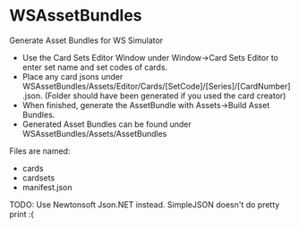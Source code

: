 # WSAssetBundles
Generate Asset Bundles for WS Simulator

* Use the Card Sets Editor Window under Window->Card Sets Editor to enter set name and set codes of cards.   
* Place any card jsons under WSAssetBundles/Assets/Editor/Cards/[SetCode]/[Series]/[CardNumber].json. (Folder should have been generated if you used the card creator)  
* When finished, generate the AssetBundle with Assets->Build Asset Bundles.  
* Generated Asset Bundles can be found under WSAssetBundles/Assets/AssetBundles

Files are named:  
* cards  
* cardsets  
* manifest.json

TODO: Use Newtonsoft Json.NET instead. SimpleJSON doesn't do pretty print :(
